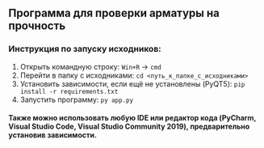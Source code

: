 ## Программа для проверки арматуры на прочность

### Инструкция по запуску исходников:

1. Открыть командную строку: ```Win+R``` → ```cmd```
2. Перейти в папку с исходниками: ```cd <путь_к_папке_с_исходниками>```
3. Установить зависимости, если ещё не установлены (PyQT5): ```pip install -r requirements.txt```
4. Запустить программу: ```py app.py```

#### Также можно использовать любую IDE или редактор кода (PyCharm, Visual Studio Code, Visual Studio Community 2019), предварительно установив зависимости.
